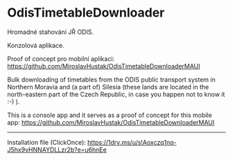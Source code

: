 # OdisTimetableDownloader

Hromadné stahování JŘ ODIS.

Konzolová aplikace.

Proof of concept pro mobilní aplikaci: https://github.com/MiroslavHustak/OdisTimetableDownloaderMAUI


Bulk downloading of timetables from the ODIS public transport system in Northern Moravia and (a part of) Silesia (these lands are located 
in the north-eastern part of the Czech Republic, in case you happen not to know it :-) ).

This is a console app and it serves as a proof of concept for this mobile app: https://github.com/MiroslavHustak/OdisTimetableDownloaderMAUI

****************************************************************************************

Installation file (ClickOnce): https://1drv.ms/u/s!Aoxczq1nq-J5hx9vHNNAYDLLzr2b?e=u6hnEe
